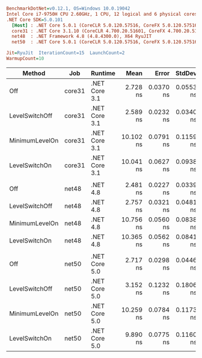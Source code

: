 ``` ini

BenchmarkDotNet=v0.12.1, OS=Windows 10.0.19042
Intel Core i7-9750H CPU 2.60GHz, 1 CPU, 12 logical and 6 physical cores
.NET Core SDK=5.0.101
  [Host] : .NET Core 5.0.1 (CoreCLR 5.0.120.57516, CoreFX 5.0.120.57516), X64 RyuJIT
  core31 : .NET Core 3.1.10 (CoreCLR 4.700.20.51601, CoreFX 4.700.20.51901), X64 RyuJIT
  net48  : .NET Framework 4.8 (4.8.4300.0), X64 RyuJIT
  net50  : .NET Core 5.0.1 (CoreCLR 5.0.120.57516, CoreFX 5.0.120.57516), X64 RyuJIT

Jit=RyuJit  IterationCount=15  LaunchCount=2  
WarmupCount=10  

```
|         Method |    Job |       Runtime |      Mean |     Error |    StdDev | Ratio | RatioSD |
|--------------- |------- |-------------- |----------:|----------:|----------:|------:|--------:|
|            Off | core31 | .NET Core 3.1 |  2.728 ns | 0.0370 ns | 0.0553 ns |  1.00 |    0.00 |
| LevelSwitchOff | core31 | .NET Core 3.1 |  2.589 ns | 0.0232 ns | 0.0340 ns |  0.95 |    0.02 |
| MinimumLevelOn | core31 | .NET Core 3.1 | 10.102 ns | 0.0791 ns | 0.1159 ns |  3.70 |    0.09 |
|  LevelSwitchOn | core31 | .NET Core 3.1 | 10.041 ns | 0.0627 ns | 0.0938 ns |  3.68 |    0.07 |
|                |        |               |           |           |           |       |         |
|            Off |  net48 |      .NET 4.8 |  2.481 ns | 0.0227 ns | 0.0339 ns |  1.00 |    0.00 |
| LevelSwitchOff |  net48 |      .NET 4.8 |  2.757 ns | 0.0321 ns | 0.0481 ns |  1.11 |    0.03 |
| MinimumLevelOn |  net48 |      .NET 4.8 | 10.756 ns | 0.0560 ns | 0.0838 ns |  4.34 |    0.06 |
|  LevelSwitchOn |  net48 |      .NET 4.8 | 10.365 ns | 0.0562 ns | 0.0841 ns |  4.18 |    0.06 |
|                |        |               |           |           |           |       |         |
|            Off |  net50 | .NET Core 5.0 |  2.717 ns | 0.0298 ns | 0.0446 ns |  1.00 |    0.00 |
| LevelSwitchOff |  net50 | .NET Core 5.0 |  3.152 ns | 0.1232 ns | 0.1806 ns |  1.16 |    0.07 |
| MinimumLevelOn |  net50 | .NET Core 5.0 | 10.259 ns | 0.0784 ns | 0.1173 ns |  3.78 |    0.07 |
|  LevelSwitchOn |  net50 | .NET Core 5.0 |  9.890 ns | 0.0775 ns | 0.1160 ns |  3.64 |    0.08 |
